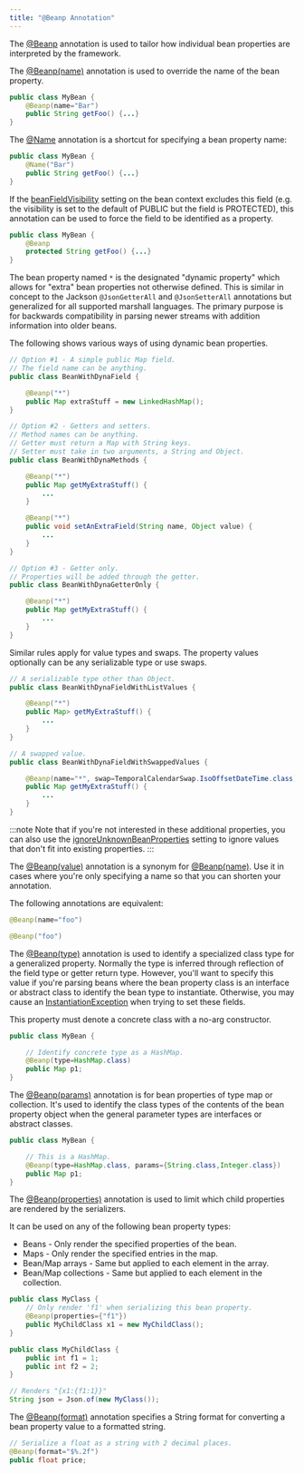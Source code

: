 ```yaml
---
title: "@Beanp Annotation"
---
```


The [@Beanp](API_DOCS/org/apache/juneau/annotation/Beanp.html) annotation is used to tailor how individual bean
properties are interpreted by the framework.

The [@Beanp(name)](API_DOCS/org/apache/juneau/annotation/Beanp.html#name()) annotation is used to override the name
of the bean property.

```java
public class MyBean {
    @Beanp(name="Bar")
    public String getFoo() {...}
}
```

The [@Name](API_DOCS/org/apache/juneau/annotation/Name.html) annotation is a shortcut for specifying a bean property
name:

```java
public class MyBean {
    @Name("Bar")
    public String getFoo() {...}
}
```

If the [beanFieldVisibility](API_DOCS/org/apache/juneau/BeanContext/Builder.html#beanFieldVisibility(Visibility))
setting on the bean context excludes this field (e.g.
the visibility is set to the default of PUBLIC but the field is PROTECTED), this annotation can be used to force the
field to be identified as a property.

```java
public class MyBean {
    @Beanp
    protected String getFoo() {...}
}
```

The bean property named `*` is the designated "dynamic property" which allows for "extra" bean properties not otherwise
defined.
This is similar in concept to the Jackson `@JsonGetterAll` and `@JsonSetterAll` annotations but generalized for all
supported marshall languages.
The primary purpose is for backwards compatibility in parsing newer streams with addition information into older beans.

The following shows various ways of using dynamic bean properties.

```java
// Option #1 - A simple public Map field.
// The field name can be anything.
public class BeanWithDynaField {

    @Beanp("*")
    public Map extraStuff = new LinkedHashMap();
}

// Option #2 - Getters and setters.
// Method names can be anything.
// Getter must return a Map with String keys.
// Setter must take in two arguments, a String and Object.
public class BeanWithDynaMethods {

    @Beanp("*")
    public Map getMyExtraStuff() {
        ...
    }

    @Beanp("*")
    public void setAnExtraField(String name, Object value) {
        ...
    }
}

// Option #3 - Getter only.
// Properties will be added through the getter.
public class BeanWithDynaGetterOnly {

    @Beanp("*")
    public Map getMyExtraStuff() {
        ...
    }
}
```

Similar rules apply for value types and swaps.
The property values optionally can be any serializable type or use swaps.

```java
// A serializable type other than Object.
public class BeanWithDynaFieldWithListValues {

    @Beanp("*")
    public Map> getMyExtraStuff() {
        ...
    }
}

// A swapped value.
public class BeanWithDynaFieldWithSwappedValues {

    @Beanp(name="*", swap=TemporalCalendarSwap.IsoOffsetDateTime.class)
    public Map getMyExtraStuff() {
        ...
    }
}
```

:::note
Note that if you're not interested in these additional properties, you can also use the [ignoreUnknownBeanProperties](API_DOCS/org/apache/juneau/BeanContext/Builder.html#ignoreUnknownBeanProperties()) setting to ignore values that don't fit into existing properties.
:::

The [@Beanp(value)](API_DOCS/org/apache/juneau/annotation/Beanp.html#value()) annotation is a synonym for [@Beanp(name)](API_DOCS/org/apache/juneau/annotation/Beanp.html#name()).
Use it in cases where you're only specifying a name so that you can shorten your annotation.

The following annotations are equivalent:

```java
@Beanp(name="foo")

@Beanp("foo")
```

The [@Beanp(type)](API_DOCS/org/apache/juneau/annotation/Beanp.html#type()) annotation is used to identify a
specialized class type for a generalized property.
Normally the type is inferred through reflection of the field type or getter return type.
However, you'll want to specify this value if you're parsing beans where the bean property class is an interface or
abstract class to identify the bean type to instantiate.
Otherwise, you may cause an [InstantiationException](API_DOCS/java/lang/InstantiationException.html) when trying to
set these fields.

This property must denote a concrete class with a no-arg constructor.

```java
public class MyBean {

    // Identify concrete type as a HashMap.
    @Beanp(type=HashMap.class)
    public Map p1;
}
```

The [@Beanp(params)](API_DOCS/org/apache/juneau/annotation/Beanp.html#params()) annotation is for bean properties of
type map or collection.
It's used to identify the class types of the contents of the bean property object when the general parameter types are
interfaces or abstract classes.

```java
public class MyBean {

    // This is a HashMap.
    @Beanp(type=HashMap.class, params={String.class,Integer.class})
    public Map p1;
}
```

The [@Beanp(properties)](API_DOCS/org/apache/juneau/annotation/Beanp.html#properties()) annotation is used to limit
which child properties are rendered by the serializers.

It can be used on any of the following bean property types:

- Beans - Only render the specified properties of the bean.
- Maps - Only render the specified entries in the map.
- Bean/Map arrays - Same but applied to each element in the array.
- Bean/Map collections - Same but applied to each element in the collection.

```java
public class MyClass {
    // Only render 'f1' when serializing this bean property.
    @Beanp(properties={"f1"})
    public MyChildClass x1 = new MyChildClass();
}

public class MyChildClass {
    public int f1 = 1;
    public int f2 = 2;
}

// Renders "{x1:{f1:1}}"
String json = Json.of(new MyClass());
```

The [@Beanp(format)](API_DOCS/org/apache/juneau/annotation/Beanp.html#format()) annotation specifies a String format
for converting a bean property value to a formatted string.

```java
// Serialize a float as a string with 2 decimal places.
@Beanp(format="$%.2f")
public float price;
```
